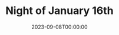 ---
draft: true
cancelled: COVID-19
layout: productions
title: Night of January 16th
date: 2023-09-08T00:00:00
opening_date: 2020-04-17
Theatre: Orange Park Community Theatre
Genres: 
- Play
- Courtroom drama
show_details:
- Writer: "[[w:Ayn Rand]]"
- Setting: A courtroom in New York City
Website: https://www.opct.info
showtimes:
- 2020-04-17 20:00:00
- 2020-04-18 20:00:00
- 2020-04-19 15:00:00
- 2020-04-24 20:00:00
- 2020-04-25 20:00:00
- 2020-04-26 15:00:00
- 2020-05-01 20:00:00
- 2020-05-02 20:00:00
- 2020-05-03 15:00:00
cast:
- Bailiff:
- Judge Heath:
- District Attorney Flint:
- Defense Attorney Stevens:
- Clerk of Court:
- Dr. Kirkland:
- John Hutchins:
- Karen Andre:
- Homer Van Fleet:
- Elmer Sweeney:
- Magda Svenson:
- Nancy Lee Faulkner:
- John Graham Whitfield:
- James Chandler:
- Siegurd Jungquist:
- Larry "Guts" Regan:
- Roberta Van Rensselaer:
crew:
---